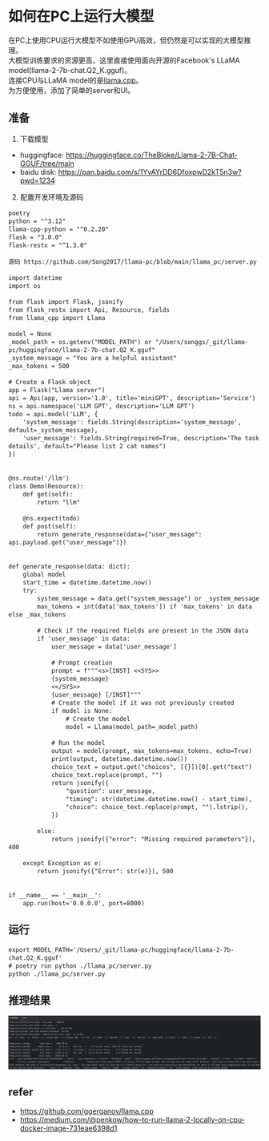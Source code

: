 # 如何在PC上运行大模型
在PC上使用CPU运行大模型不如使用GPU高效，但仍然是可以实现的大模型推理。   
大模型训练要求的资源更高，这里直接使用面向开源的Facebook's LLaMA model(llama-2-7b-chat.Q2_K.gguf)。   
连接CPU与LLaMA model的是[llama.cpp](https://github.com/ggerganov/llama.cpp)。   
为方便使用，添加了简单的server和UI。

## 准备
1. 下载模型  
- huggingface: https://huggingface.co/TheBloke/Llama-2-7B-Chat-GGUF/tree/main
- baidu disk: https://pan.baidu.com/s/1YvAYrDD6DfoxpwD2kT5n3w?pwd=1234
2. 配置开发环境及源码
```
poetry
python = "^3.12"
llama-cpp-python = "^0.2.20"
flask = "3.0.0"
flask-restx = "^1.3.0"

源码 https://github.com/Song2017/llama-pc/blob/main/llama_pc/server.py

import datetime
import os

from flask import Flask, jsonify
from flask_restx import Api, Resource, fields
from llama_cpp import Llama

model = None
_model_path = os.getenv("MODEL_PATH") or "/Users/songgs/_git/llama-pc/huggingface/llama-2-7b-chat.Q2_K.gguf"
_system_message = "You are a helpful assistant"
_max_tokens = 500

# Create a Flask object
app = Flask("Llama server")
api = Api(app, version='1.0', title='miniGPT', description='Service')
ns = api.namespace('LLM GPT', description='LLM GPT')
todo = api.model('LLM', {
    'system_message': fields.String(description='system_message', default=_system_message),
    'user_message': fields.String(required=True, description='The task details', default="Please list 2 cat names")
})


@ns.route('/llm')
class Demo(Resource):
    def get(self):
        return "llm"

    @ns.expect(todo)
    def post(self):
        return generate_response(data={"user_message": api.payload.get("user_message")})


def generate_response(data: dict):
    global model
    start_time = datetime.datetime.now()
    try:
        system_message = data.get("system_message") or _system_message
        max_tokens = int(data['max_tokens']) if 'max_tokens' in data else _max_tokens

        # Check if the required fields are present in the JSON data
        if 'user_message' in data:
            user_message = data['user_message']

            # Prompt creation
            prompt = f"""<s>[INST] <<SYS>>
            {system_message}
            <</SYS>>
            {user_message} [/INST]"""
            # Create the model if it was not previously created
            if model is None:
                # Create the model
                model = Llama(model_path=_model_path)

            # Run the model
            output = model(prompt, max_tokens=max_tokens, echo=True)
            print(output, datetime.datetime.now())
            choice_text = output.get("choices", [{}])[0].get("text")
            choice_text.replace(prompt, "")
            return jsonify({
                "question": user_message,
                "timing": str(datetime.datetime.now() - start_time),
                "choice": choice_text.replace(prompt, "").lstrip(),
            })

        else:
            return jsonify({"error": "Missing required parameters"}), 400

    except Exception as e:
        return jsonify({"Error": str(e)}), 500


if __name__ == '__main__':
    app.run(host='0.0.0.0', port=8000)
```

## 运行
```
export MODEL_PATH='/Users/_git/llama-pc/huggingface/llama-2-7b-chat.Q2_K.gguf'
# poetry run python ./llama_pc/server.py
python ./llama_pc/server.py
```
## 推理结果
![img](img.png)

## refer
- https://github.com/ggerganov/llama.cpp
- https://medium.com/@penkow/how-to-run-llama-2-locally-on-cpu-docker-image-731eae6398d1

